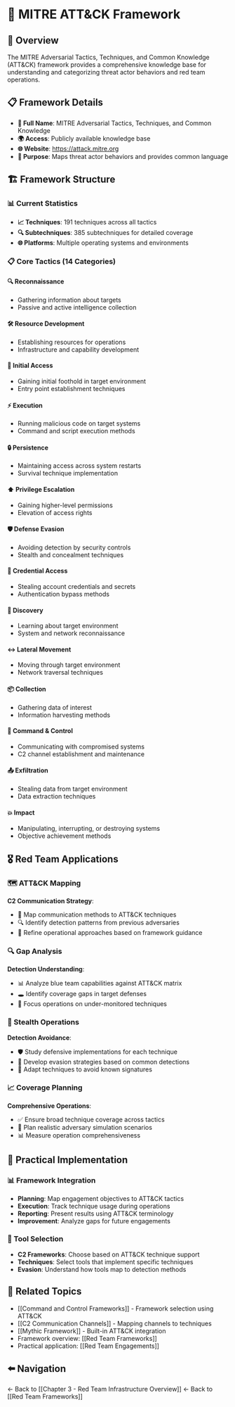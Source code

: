 # 🎯 MITRE ATT&CK Framework

## 📖 Overview
The MITRE Adversarial Tactics, Techniques, and Common Knowledge (ATT&CK) framework provides a comprehensive knowledge base for understanding and categorizing threat actor behaviors and red team operations.

## 📋 Framework Details
- **📘 Full Name**: MITRE Adversarial Tactics, Techniques, and Common Knowledge
- **🌍 Access**: Publicly available knowledge base
- **🌐 Website**: https://attack.mitre.org
- **🎯 Purpose**: Maps threat actor behaviors and provides common language

## 🏗️ Framework Structure

### 📊 Current Statistics
- **📈 Techniques**: 191 techniques across all tactics
- **🔍 Subtechniques**: 385 subtechniques for detailed coverage
- **🌐 Platforms**: Multiple operating systems and environments

### 📋 Core Tactics (14 Categories)

#### 🔍 **Reconnaissance**
- Gathering information about targets
- Passive and active intelligence collection

#### 🛠️ **Resource Development**
- Establishing resources for operations
- Infrastructure and capability development

#### 🚪 **Initial Access**
- Gaining initial foothold in target environment
- Entry point establishment techniques

#### ⚡ **Execution**
- Running malicious code on target systems
- Command and script execution methods

#### 🔒 **Persistence**
- Maintaining access across system restarts
- Survival technique implementation

#### ⬆️ **Privilege Escalation**
- Gaining higher-level permissions
- Elevation of access rights

#### 🛡️ **Defense Evasion**
- Avoiding detection by security controls
- Stealth and concealment techniques

#### 🔑 **Credential Access**
- Stealing account credentials and secrets
- Authentication bypass methods

#### 🔭 **Discovery**
- Learning about target environment
- System and network reconnaissance

#### ↔️ **Lateral Movement**
- Moving through target environment
- Network traversal techniques

#### 📦 **Collection**
- Gathering data of interest
- Information harvesting methods

#### 📡 **Command & Control**
- Communicating with compromised systems
- C2 channel establishment and maintenance

#### 📤 **Exfiltration**
- Stealing data from target environment
- Data extraction techniques

#### 💥 **Impact**
- Manipulating, interrupting, or destroying systems
- Objective achievement methods

## 🎖️ Red Team Applications

### 🗺️ ATT&CK Mapping
**C2 Communication Strategy**:
- 📡 Map communication methods to ATT&CK techniques
- 🔍 Identify detection patterns from previous adversaries
- 🎯 Refine operational approaches based on framework guidance

### 🔍 Gap Analysis
**Detection Understanding**:
- 📊 Analyze blue team capabilities against ATT&CK matrix
- 🕳️ Identify coverage gaps in target defenses
- 🎯 Focus operations on under-monitored techniques

### 🤫 Stealth Operations
**Detection Avoidance**:
- 🛡️ Study defensive implementations for each technique
- 🥷 Develop evasion strategies based on common detections
- 🔄 Adapt techniques to avoid known signatures

### 📈 Coverage Planning
**Comprehensive Operations**:
- ✅ Ensure broad technique coverage across tactics
- 🎯 Plan realistic adversary simulation scenarios
- 📊 Measure operation comprehensiveness

## 🔧 Practical Implementation

### 📊 Framework Integration
- **Planning**: Map engagement objectives to ATT&CK tactics
- **Execution**: Track technique usage during operations
- **Reporting**: Present results using ATT&CK terminology
- **Improvement**: Analyze gaps for future engagements

### 🎯 Tool Selection
- **C2 Frameworks**: Choose based on ATT&CK technique support
- **Techniques**: Select tools that implement specific techniques
- **Evasion**: Understand how tools map to detection methods

## 🔗 Related Topics
- [[Command and Control Frameworks]] - Framework selection using ATT&CK
- [[C2 Communication Channels]] - Mapping channels to techniques
- [[Mythic Framework]] - Built-in ATT&CK integration
- Framework overview: [[Red Team Frameworks]]
- Practical application: [[Red Team Engagements]]

## ⬅️ Navigation
← Back to [[Chapter 3 - Red Team Infrastructure Overview]]
← Back to [[Red Team Frameworks]]